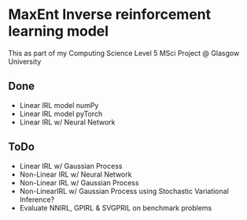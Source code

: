 # MaxEnt Inverse reinforcement learning model 
This as part of my Computing Science Level 5 MSci Project @ Glasgow University
## Done
- Linear IRL model numPy
- Linear IRL model pyTorch
- Linear IRL w/ Neural Network

## ToDo
- Linear IRL w/ Gaussian Process
- Non-Linear IRL w/ Neural Network
- Non-Linear IRL w/ Gaussian Process
- Non-LinearIRL w/ Gaussian Process using Stochastic Variational Inference?
- Evaluate NNIRL, GPIRL & SVGPRIL on benchmark problems
